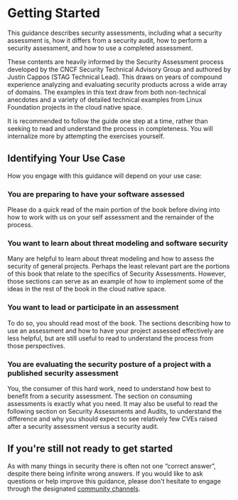 # Getting Started

<!-- TODO: Add links throughout -->

This guidance describes security assessments, including what a security assessment is, how it differs from a security audit, how to perform a security assessment, and how to use a completed assessment.  

These contents are heavily informed by the Security Assessment process developed by the CNCF Security Technical Advisory Group and authored by Justin Cappos (STAG Technical Lead). This draws on years of compound experience analyzing and evaluating security products across a wide array of domains. The examples in this text draw from both non-technical anecdotes and a variety of detailed technical examples from Linux Foundation projects in the cloud native space.

It is recommended to follow the guide one step at a time, rather than seeking to read and understand the process in completeness. You will internalize more by attempting the exercises yourself.

## Identifying Your Use Case

How you engage with this guidance will depend on your use case:

### You are preparing to have your software assessed
  
Please do a quick read of the main portion of the book before diving into how to work with us on your self assessment and the remainder of the process.

### You want to learn about threat modeling and software security

Many are helpful to learn about threat modeling and how to assess the security of general projects. Perhaps the least relevant part are the portions of this book that relate to the specifics of Security Assessments. However, those sections can serve as an example of how to implement some of the ideas in the rest of the book in the cloud native space.

### You want to lead or participate in an assessment

To do so, you should read most of the book.  The sections describing how to use an assessment and how to have your project assessed effectively are less helpful, but are still useful to read to understand the process from those perspectives.

### You are evaluating the security posture of a project with a published security assessment

You, the consumer of this hard work, need to understand how best to benefit from a security assessment. The section on consuming assessments is exactly what you need. It may also be useful to read the following section on Security Assessments and Audits, to understand the difference and why you should expect to see relatively few CVEs raised after a security assessment versus a security audit.

## If you're still not ready to get started

As with many things in security there is often not one “correct answer”, despite there being infinite wrong answers. If you would like to ask questions or help improve this guidance, please don't hesitate to engage through the designated [community channels](./CONTRIBUTING.md).
